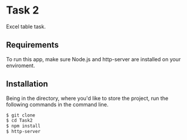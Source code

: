 # Task 2

Excel table task.

## Requirements

To run this app, make sure Node.js and http-server are installed on your enviroment.

## Installation

Being in the directory, where you'd like to store the project, run the following commands in the command line.

```bash
$ git clone 
$ cd Task2
$ npm install
$ http-server
```
